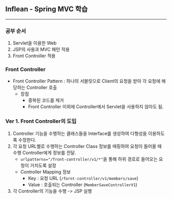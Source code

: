 ## Inflean - Spring MVC  학습

---

### 공부 순서

1. Servlet을 이용한 Web 
2. JSP의 사용과 MVC 패턴 적용
3. Front Controller 적용

### Front Controller

- Front Controller Pattern : 하나의 서블릿으로 Client의 요청을 받아 각 요청에  해당하는 Controller 호출
  - 장점
    - 중복된 코드를 제거
    - Front Controller 이외에 Controller에서 Servlet을 사용하지 않아도 됨.

### Ver 1. Front Controller의 도입

1. Controller 기능을 수행하는 클래스들을 Interface를 생성하여 다형성을 이용하도록 수정한다.
2. 각 요청 URL별로 수행하는 Controller Class 정보를 매핑하여 요청이 들어올 때 수행 Controller에게 정보를 전달.
   - `urlpatterns="/front-controller/v1/*"`을 통해 하위 경로로 들어오는 요청이 거치도록 설정
   - Controller Mapping 정보 
     - Key : 요청 URL (`/fornt-controller/v1/members/save`)
     - Value : 호출되는 Controller (`MemberSaveControllerV1`)
3. 각 Controller의 기능을 수행 -> JSP 실행
